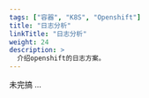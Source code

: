 ```yaml
---
tags: ["容器", "K8S", "Openshift"]
title: "日志分析"
linkTitle: "日志分析"
weight: 24
description: >
  介绍openshift的日志方案。 
---
```


未完搞 ...